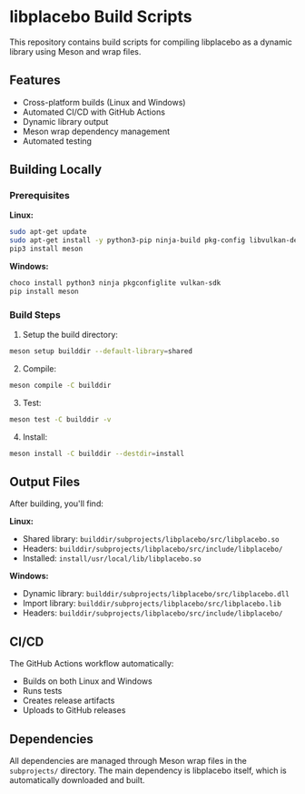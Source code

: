# libplacebo Build Scripts

This repository contains build scripts for compiling libplacebo as a dynamic library using Meson and wrap files.

## Features

- Cross-platform builds (Linux and Windows)
- Automated CI/CD with GitHub Actions
- Dynamic library output
- Meson wrap dependency management
- Automated testing

## Building Locally

### Prerequisites

**Linux:**
```bash
sudo apt-get update
sudo apt-get install -y python3-pip ninja-build pkg-config libvulkan-dev vulkan-validationlayers-dev spirv-tools
pip3 install meson
```

**Windows:**
```powershell
choco install python3 ninja pkgconfiglite vulkan-sdk
pip install meson
```

### Build Steps

1. Setup the build directory:
```bash
meson setup builddir --default-library=shared
```

2. Compile:
```bash
meson compile -C builddir
```

3. Test:
```bash
meson test -C builddir -v
```

4. Install:
```bash
meson install -C builddir --destdir=install
```

## Output Files

After building, you'll find:

**Linux:**
- Shared library: `builddir/subprojects/libplacebo/src/libplacebo.so`
- Headers: `builddir/subprojects/libplacebo/src/include/libplacebo/`
- Installed: `install/usr/local/lib/libplacebo.so`

**Windows:**
- Dynamic library: `builddir/subprojects/libplacebo/src/libplacebo.dll`
- Import library: `builddir/subprojects/libplacebo/src/libplacebo.lib`
- Headers: `builddir/subprojects/libplacebo/src/include/libplacebo/`

## CI/CD

The GitHub Actions workflow automatically:
- Builds on both Linux and Windows
- Runs tests
- Creates release artifacts
- Uploads to GitHub releases

## Dependencies

All dependencies are managed through Meson wrap files in the `subprojects/` directory. The main dependency is libplacebo itself, which is automatically downloaded and built.